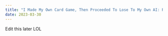 ```yaml
---
title: "I Made My Own Card Game, Then Proceeded To Lose To My Own AI: Reinforcement Learning and TFAgents"
date: 2023-03-30
---
```

Edit this later LOL
